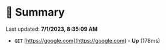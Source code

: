 # 📖 Summary
Last updated: **7/1/2023, 8:35:09 AM**

- `GET` [https://google.com](https://google.com) - **Up** (178ms)
